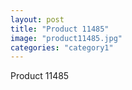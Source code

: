 ```yaml
---
layout: post
title: "Product 11485"
image: "product11485.jpg"
categories: "category1"
---
```

Product 11485
